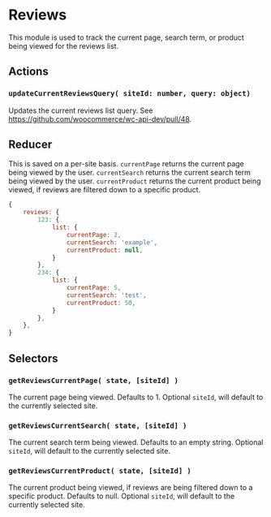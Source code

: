 Reviews
======

This module is used to track the current page, search term, or product being viewed for the reviews list.

## Actions

### `updateCurrentReviewsQuery( siteId: number, query: object)`

Updates the current reviews list query. See https://github.com/woocommerce/wc-api-dev/pull/48.

## Reducer

This is saved on a per-site basis. `currentPage` returns the current page being viewed by the user. `currentSearch` returns the current search term being viewed by the user. `currentProduct` returns the current product being viewed, if reviews are filtered down to a specific product.

```js
{
	reviews: {
		123: {
			list: {
				currentPage: 2,
				currentSearch: 'example',
				currentProduct: null,
			}
		},
		234: {
			list: {
				currentPage: 5,
				currentSearch: 'test',
				currentProduct: 50,
			}
		},
	},
}
```

## Selectors

### `getReviewsCurrentPage( state, [siteId] )`

The current page being viewed. Defaults to 1. Optional `siteId`, will default to the currently selected site.

### `getReviewsCurrentSearch( state, [siteId] )`

The current search term being viewed. Defaults to an empty string. Optional `siteId`, will default to the currently selected site.

### `getReviewsCurrentProduct( state, [siteId] )`

The current product being viewed, if reviews are being filtered down to a specific product. Defaults to null. Optional `siteId`, will default to the currently selected site.
